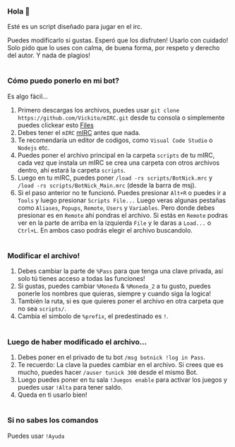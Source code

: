 ### Hola 👋

Esté es un script diseñado para jugar en el irc.

Puedes modificarlo si gustas.
Esperó que los disfruten!
Usarlo con cuidado! 
Solo pido que lo uses con calma, de buena forma, por respeto y derecho del autor.
Y nada de plagios!
#
### Cómo puedo ponerlo en mi bot?
Es algo fácil...
1) Primero descargas los archivos, puedes usar `git clone https://github.com/Vickito/mIRC.git` desde tu consola o simplemente puedes clickear esto [Files](https://github.com/Vickito/mIRC/archive/refs/heads/main.zip)
2) Debes tener el `mIRC` [mIRC](https://www.mirc.com/get.html) antes que nada.
3) Te recomendaría un editor de codigos, como `Visual Code Studio` o `Nodejs` etc.
4) Puedes poner el archivo principal en la carpeta `scripts` de tu mIRC, cada vez que instala un mIRC se crea una carpeta con otros archivos dentro, ahí estará la carpeta `scripts`.
5) Luego en tu mIRC, puedes poner `/load -rs scripts/BotNick.mrc` y `/load -rs scripts/BotNick_Main.mrc` (desde la barra de msj). 
6) Si el paso anterior no te funcionó. Puedes presionar `Alt+R` o puedes ir a `Tools` y luego presionar `Scripts File...` Luego veras algunas pestañas como `Aliases`, `Popups`, `Remote`, `Users` y `Variables`. Pero donde debes presionar es en `Remote` ahí pondras el archivo. Si estás en `Remote` podras ver en la parte de arriba en la izquierda `File` y le daras a `Load...` o `Ctrl+L`. En ambos caso podrás elegir el archivo buscandolo.
#
### Modificar el archivo!
1) Debes cambiar la parte de `%Pass` para que tenga una clave privada, así solo tú tienes acceso a todas las funciones!
2) Si gustas, puedes cambiar `%Moneda` & `%Moneda_2` a tu gusto, puedes ponerle los nombres que quieras, siempre y cuando siga la logica!
3) También la ruta, si es que quieres poner el archivo en otra carpeta que no sea `scripts/`.
4) Cambia el simbolo de `%prefix`, el predestinado es `!`.
#
### Luego de haber modificado el archivo...
1) Debes poner en el privado de tu bot `/msg botnick !log in Pass`.
2) Te recuerdo: La clave la puedes cambiar en el archivo. Si crees que es mucho, puedes hacer `/auser tunick 300` desde el mismo Bot.
3) Luego puedes poner en tu sala `!Juegos enable` para activar los juegos y puedes usar `!Alta` para tener saldo.
4) Queda en ti usarlo bien!
#
### Si no sabes los comandos
Puedes usar `!Ayuda`
